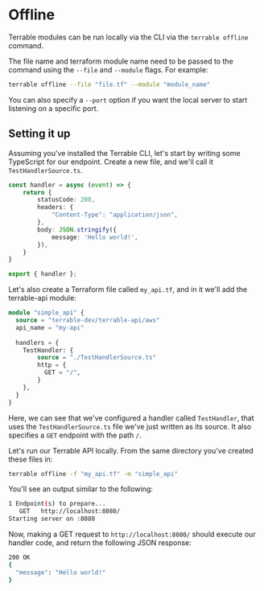 # Offline

Terrable modules can be run locally via the CLI via the `terrable offline` command.

The file name and terraform module name need to be passed to the command using the `--file` and `--module` flags.
For example:

```bash
terrable offline --file "file.tf" --module "module_name"
```

You can also specify a `--port` option if you want the local server to start listening on a specific port.

## Setting it up

Assuming you've installed the Terrable CLI, let's start by writing some TypeScript for our 
endpoint. Create a new file, and we'll call it `TestHandlerSource.ts`.

```TypeScript
const handler = async (event) => {
    return {
        statusCode: 200,
        headers: {
            "Content-Type": "application/json",
        },
        body: JSON.stringify({
            message: 'Hello world!',
        }),
    }
}

export { handler };
```

Let's also create a Terraform file called `my_api.tf`, and in it we'll add the terrable-api module:

```Terraform
module "simple_api" {
  source = "terrable-dev/terrable-api/aws"
  api_name = "my-api"
  
  handlers = {
    TestHandler: {
        source = "./TestHandlerSource.ts"
        http = {
          GET = "/",
        }
    },
  }
}
```

Here, we can see that we've configured a handler called `TestHandler`, that uses the `TestHandlerSource.ts` file
we've just written as its source. It also specifies a `GET` endpoint with the path `/`.

Let's run our Terrable API locally. From the same directory you've created these files in:

```bash
terrable offline -f "my_api.tf" -m "simple_api"
```

You'll see an output similar to the following:

```bash
1 Endpoint(s) to prepare...
   GET   http://localhost:8080/
Starting server on :8080
```

Now, making a GET request to `http://localhost:8080/` should execute our handler code, and return
the following JSON response:

```bash
200 OK
{
  "message": "Hello world!"
}
```